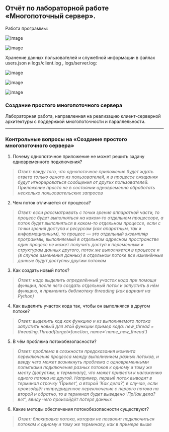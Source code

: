 ## Отчёт по лабораторной работе «Многопоточный сервер».

Работа программы:

![image](https://user-images.githubusercontent.com/71630161/141160640-76f2c443-0273-4af8-8469-ad9d245f9123.png)

![image](https://user-images.githubusercontent.com/71630161/141161300-89df5449-2eba-413a-87fd-47fb29dae495.png)

Хранение данных пользователей и служебной информации в файлах users.json и logs/client.log , logs/server.log:

![image](https://user-images.githubusercontent.com/71630161/141161640-12a016b6-05af-43e4-be9b-6872d5defedd.png)

![image](https://user-images.githubusercontent.com/71630161/141161767-b1885858-5515-43d1-8165-3885717c1b6e.png)

![image](https://user-images.githubusercontent.com/71630161/141161801-1e66f4c4-86b2-418e-a8a9-248f0b521f80.png)


### Создание простого многопоточного сервера

Лабораторная работа, направленная на реализацию клиент-серверной архитектуры с поддержкой многопоточности и параллельности.

---

### Контрольные вопросы на «Создание простого многопоточного сервера»
1. Почему однопоточное приложение не может решить задачу одновременного подключения?
>*Ответ: ввиду того, что однопоточное приложение будет ждать ответа только одного из пользователей, и в процессе ожидания будут игнорироваться сообщения от других пользователей. Приложение просто не в состоянии одновременно обработать несколько пользовательских запросов*
2. Чем поток отличается от процесса?
>*Ответ: если рассматривать с точки зрения аппаратной части, то процесс будет выполняться на каком-то отдельном процессоре, а поток будет выполняться в каком-то отдельном процессе,
>если с точки зрения доступа к ресурсам (как апаратным, так и информационным), то процесс — это отдельный экземпляр программы, выполняемый в отдельном адресном пространстве
> один процесс не может получить доступ к переменным и структурам данных другого,
> поток же выполняется в процессе и (в случае изменения данных) в отдельном потоке 
> все изменённые данные будут доступны другим потокам*
3. Как создать новый поток?
>*Ответ: надо выделить определённый участок кода при помощи функции, после чего создать отдельный поток и запустить в нём функцию, и применить библиотеку threading (как вариант на Python)*
4. Как выделить участок кода так, чтобы он выполнялся в другом потоке?
>*Ответ: выделить код как функцию и из выполняемого потока запустить новый для этой функции
> пример кода:
>new_thread = threading.Thread(target=function, name='name_new_thread')*
5. В чём проблема потокобезопасности?
>*Ответ: проблема в сложности предсказания момента переключения процесса между выполнением разных потоков,
> и ввиду чего может возникнуть проблема с одновременными попытками подключения разных потоков к одному и тому же месту (допустим, к терминалу),
> что может привести к наложению одного потока на другой. Например, первый поток выводит в терминал строчку 'Привет', а второй 'Как дела?', в случае, если произойдёт непредвиденное переключение с первого потока на второй и обратно, то в терминал будет выведено 'ПрКак дела?вет', ввиду чего произойдёт потеря данных*
6. Какие методы обеспечения потокобезопасности существуют?
>*Ответ: блокировка потока, которая не позволит подключиться потокам к одному и тому же терминалу, как в примере выше*
